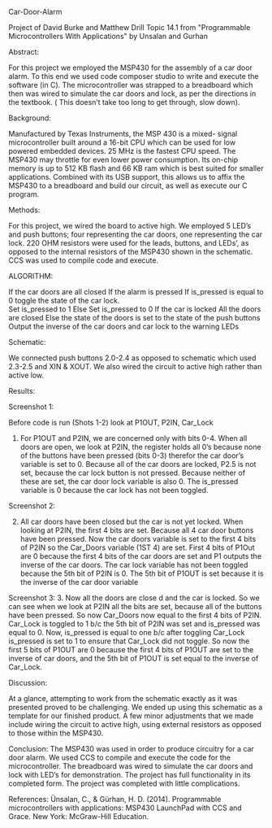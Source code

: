 Car-Door-Alarm

Project of David Burke and Matthew Drill
Topic 14.1 from "Programmable Microcontrollers With Applications" by Unsalan and Gurhan

Abstract: 

For this project we employed the MSP430 for the assembly of a car door alarm.  To this end we used code composer studio to write and execute the software (in C).  The microcontroller was strapped to a breadboard which then was wired to simulate the car doors and lock, as per the directions in the textbook.  ( This doesn’t take too long to get through, slow down).

Background: 

Manufactured by Texas Instruments, the MSP 430 is a mixed- signal microcontroller built around a 16-bit CPU which can be used for low powered embedded devices. 25 MHz is the fastest CPU speed.  The MSP430 may throttle for even lower power consumption. Its on-chip memory is up to 512 KB flash and 66 KB ram which is best suited for smaller applications.  Combined with its USB support, this allows us to affix the MSP430 to a breadboard and build our circuit, as well as execute our C program.

Methods: 

For this project, we wired the board to active high. We employed 5 LED’s and push buttons; four representing the car doors, one representing the car lock.  220 OHM resistors were used for the leads, buttons, and LEDs’, as opposed to the internal resistors of the MSP430 shown in the schematic.  CCS was used to compile code and execute.   

ALGORITHM:

If the car doors are all closed 
If the alarm is pressed
        If is_pressed is equal to 0
toggle the state of the car lock.  
Set is_pressed to 1
        Else
                Set is_pressed to 0
If the car is locked 
All the doors are closed
Else
the state of the doors is set to the state of the push buttons 
Output the inverse of the car doors and car lock to the warning LEDs

Schematic: 

We connected push buttons 2.0-2.4 as opposed to schematic which used 2.3-2.5 and XIN & XOUT.  We also wired the circuit to active high rather than active low.  

Results: 

Screenshot 1:

Before code is run (Shots  1-2) look at P1OUT, P2IN, Car_Lock

1. For P1OUT and P2IN, we are concerned only with bits 0-4.  When all doors are open, we look at P2IN, the register holds all 0’s because none of the buttons have been pressed (bits 0-3) therefor the car door’s variable is set to 0.  Because all of the car doors are locked, P2.5 is not set, because the car lock button is not pressed.  Because neither of these are set, the car door lock variable is also 0.  The is_pressed variable is 0 because the car lock has not been toggled.  

Screenshot 2:

2. All car doors have been closed but the car is not yet locked.  When looking at P2IN, the first 4 bits are set.  Because all 4 car door buttons have been pressed.  Now the car doors variable is set to the first 4 bits of P2IN so the Car_Doors variable (1ST 4) are set.  First 4 bits of P1Out are 0 because the first 4 bits of the car doors are set and P1 outputs the inverse of the car doors.  The car lock variable has not been toggled because the 5th bit of P2IN is 0.  The 5th bit of P1OUT is set because it is the inverse of the car door variable 

Screenshot 3:
3. Now all the doors are close
d and the car is locked.  So we can see when we look at P2IN all the bits are set, because all of the buttons have been pressed.  So now Car_Doors now equal to the first 4 bits of P2IN.  Car_Lock is toggled to 1 b/c the 5th bit of P2IN was set and is_pressed was equal to 0.  Now, is_pressed is equal to one b/c after toggling Car_Lock is_pressed is set to 1 to ensure that Car_Lock did not toggle.  So now the first 5 bits of P1OUT are 0 because the first 4 bits of P1OUT are set to the inverse of car doors, and the 5th bit of P1OUT is set equal to the inverse of Car_Lock.
  
Discussion: 

At a glance, attempting to work from the schematic exactly as it was presented proved to be challenging.  We ended up using this schematic as a template for our finished product.  A few minor adjustments that we made include wiring the circuit to active high, using external resistors as opposed to those within the MSP430.


Conclusion:
The MSP430 was used in order to produce circuitry for a car door alarm.  We used CCS to compile and execute the code for the microcontroller.  The breadboard was wired to simulate the car doors and lock with LED’s for demonstration. The project has full functionality in its completed form.  The project was completed with little complications.  

References:
Ünsalan, C., & Gürhan, H. D. (2014). Programmable microcontrollers with applications: MSP430 LaunchPad with CCS and Grace. New York: McGraw-Hill Education.
